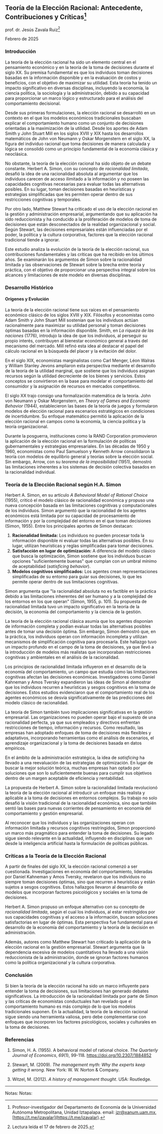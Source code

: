 ## **Teoría de la Elección Racional: Antecedente, Contribuciones y Críticas**[^1]

prof. dr. Jesús Zavala Ruiz[^2]

Febrero de 2025


### Introducción

La teoría de la elección racional ha sido un elemento central en el pensamiento económico y en la teoría de la toma de decisiones durante el siglo XX. Su premisa fundamental es que los individuos toman decisiones basadas en la información disponible y en la evaluación de costos y beneficios, con el objetivo de maximizar su utilidad. Esta teoría ha tenido un impacto significativo en diversas disciplinas, incluyendo la economía, la ciencia política, la sociología y la administración, debido a su capacidad para proporcionar un marco lógico y estructurado para el análisis del comportamiento decisional.

Desde sus primeras formulaciones, la elección racional se desarrolló en un contexto en el que los modelos económicos tradicionales buscaban explicar el comportamiento humano como un conjunto de decisiones orientadas a la maximización de la utilidad. Desde los aportes de Adam Smith y John Stuart Mill en los siglos XVIII y XIX hasta los desarrollos matemáticos de John von Neumann y Oskar Morgenstern en el siglo XX, la figura del individuo racional que toma decisiones de manera calculada y lógica se consolidó como un principio fundamental de la economía clásica y neoclásica.

No obstante, la teoría de la elección racional ha sido objeto de un debate constante. Herbert A. Simon, con su concepto de *racionalidad limitada*, desafió la idea de una racionalidad absoluta al argumentar que los individuos carecen de acceso ilimitado a la información y no poseen las capacidades cognitivas necesarias para evaluar todas las alternativas posibles. En su lugar, toman decisiones basadas en heurísticas y estrategias simplificadas que les permiten operar dentro de sus restricciones cognitivas y temporales.

Por otro lado, Matthew Stewart ha criticado el uso de la elección racional en la gestión y administración empresarial, argumentando que su aplicación ha sido reduccionista y ha conducido a la proliferación de modelos de toma de decisiones que están desconectados de la realidad organizacional y social. Según Stewart, las decisiones empresariales están influenciadas por el poder, la política y la cultura corporativa, factores que la elección racional tradicional tiende a ignorar.

Este estudio analiza la evolución de la teoría de la elección racional, sus contribuciones fundamentales y las críticas que ha recibido en los últimos años. Se examinarán los argumentos de Simon sobre la racionalidad limitada y las observaciones de Stewart sobre la brecha entre teoría y práctica, con el objetivo de proporcionar una perspectiva integral sobre los alcances y limitaciones de este modelo en diversas disciplinas.

### Desarrollo Histórico

#### Orígenes y Evolución

La teoría de la elección racional tiene sus raíces en el pensamiento económico clásico de los siglos XVIII y XIX. Filósofos y economistas como Adam Smith y John Stuart Mill sostenían que los individuos actúan racionalmente para maximizar su utilidad personal y toman decisiones óptimas basadas en la información disponible. Smith, en *La riqueza de las naciones* (1776), introdujo la idea de que los individuos, al perseguir su propio interés, contribuyen al bienestar económico general a través del mecanismo del mercado. Mill refinó esta idea al destacar el papel del cálculo racional en la búsqueda del placer y la evitación del dolor.

En el siglo XIX, economistas marginalistas como Carl Menger, Léon Walras y William Stanley Jevons ampliaron esta perspectiva mediante el desarrollo de la teoría de la utilidad marginal, que sostiene que los individuos asignan recursos según la utilidad decreciente de los bienes y servicios. Estos conceptos se convirtieron en la base para modelar el comportamiento del consumidor y la asignación de recursos en mercados competitivos.

El siglo XX trajo consigo una formalización matemática de la teoría. John von Neumann y Oskar Morgenstern, en *Theory of Games and Economic Behavior* (1944), establecieron las bases de la teoría de juegos y formularon modelos de elección racional para escenarios estratégicos en condiciones de incertidumbre. Su enfoque matemático permitió la aplicación de la elección racional en campos como la economía, la ciencia política y la teoría organizacional.

Durante la posguerra, instituciones como la RAND Corporation promovieron la aplicación de la elección racional en la formulación de políticas gubernamentales y estrategias empresariales. En las décadas de 1950 y 1960, economistas como Paul Samuelson y Kenneth Arrow consolidaron la teoría con modelos de equilibrio general y teorías sobre la elección social. Sin embargo, Arrow, con su *teorema de la imposibilidad* (1951), demostró las limitaciones inherentes a los sistemas de decisión colectiva basados en la racionalidad individual.

### Teoría de la Elección Racional según H.A. Simon

Herbert A. Simon, en su artículo *A Behavioral Model of Rational Choice* (1955), criticó el modelo clásico de racionalidad económica y propuso una nueva concepción basada en las limitaciones cognitivas y computacionales de los individuos. Simon argumentó que la racionalidad de los agentes económicos está limitada por su capacidad de procesamiento de información y por la complejidad del entorno en el que toman decisiones (Simon, 1955). Entre los principales aportes de Simon destacan:

1. **Racionalidad limitada:** Los individuos no pueden procesar toda la información disponible ni evaluar todas las alternativas posibles. En su lugar, utilizan heurísticas y reglas simplificadas para tomar decisiones.
2. **Satisfacción en lugar de optimización:** A diferencia del modelo clásico que busca la optimización, Simon sostiene que los individuos buscan opciones "suficientemente buenas" que cumplan con un umbral mínimo de aceptabilidad (*satisficing behavior*).
3. **Modelos cognitivos simplificados:** Los agentes crean representaciones simplificadas de su entorno para guiar sus decisiones, lo que les permite operar dentro de sus limitaciones cognitivas.

Simon argumenta que "la racionalidad absoluta no es factible en la práctica debido a las limitaciones inherentes del ser humano y a la complejidad de los entornos en los que operan" (Simon, 1955, p. 101). Su propuesta de racionalidad limitada tuvo un impacto significativo en la teoría de la decisión, la economía del comportamiento y la ciencia de la gestión.

La teoría de la elección racional clásica asumía que los agentes disponían de información completa y podían evaluar todas las alternativas posibles antes de tomar una decisión óptima. Sin embargo, Simon demostró que, en la práctica, los individuos operan con información incompleta y utilizan mecanismos de simplificación cognitiva para procesarla. Este hallazgo tuvo un impacto profundo en el campo de la toma de decisiones, ya que llevó a la introducción de modelos más realistas que incorporaban restricciones cognitivas y ambientales en el análisis de la racionalidad.

Los principios de racionalidad limitada influyeron en el desarrollo de la economía del comportamiento, un campo que estudia cómo las limitaciones cognitivas afectan las decisiones económicas. Investigadores como Daniel Kahneman y Amos Tversky expandieron las ideas de Simon al demostrar que los individuos recurren a heurísticas y sesgos cognitivos en la toma de decisiones. Estos estudios evidenciaron que el comportamiento real de los agentes económicos se desvía significativamente de las predicciones del modelo clásico de racionalidad.

La teoría de Simon también tuvo implicaciones significativas en la gestión empresarial. Las organizaciones no pueden operar bajo el supuesto de una racionalidad perfecta, ya que sus empleados y directivos enfrentan restricciones de tiempo, información y recursos. Como resultado, las empresas han adoptado enfoques de toma de decisiones más flexibles y adaptativos, incorporando herramientas como el análisis de escenarios, el aprendizaje organizacional y la toma de decisiones basada en datos empíricos.

En el ámbito de la administración estratégica, la idea de *satisficing* ha llevado a una reevaluación de las estrategias de optimización. En lugar de buscar la mejor solución teórica, muchas empresas han optado por soluciones que son lo suficientemente buenas para cumplir sus objetivos dentro de un margen aceptable de eficiencia y rentabilidad.

La propuesta de Herbert A. Simon sobre la racionalidad limitada revolucionó la teoría de la elección racional al introducir un enfoque más realista y aplicable a la toma de decisiones en entornos complejos. Su trabajo no solo desafió la visión tradicional de la racionalidad económica, sino que también sentó las bases para nuevas corrientes de pensamiento en economía del comportamiento y gestión empresarial. 

Al reconocer que los individuos y las organizaciones operan con información limitada y recursos cognitivos restringidos, Simon proporcionó un marco más pragmático para entender la toma de decisiones. Su legado sigue siendo relevante en la actualidad, influyendo en disciplinas que van desde la inteligencia artificial hasta la formulación de políticas públicas.

### Críticas a la Teoría de la Elección Racional

A partir de finales del siglo XX, la elección racional comenzó a ser cuestionada. Investigaciones en economía del comportamiento, lideradas por Daniel Kahneman y Amos Tversky, revelaron que los individuos no siempre toman decisiones óptimas, sino que recurren a heurísticas y están sujetos a sesgos cognitivos. Estos hallazgos llevaron al desarrollo de modelos que incorporan factores psicológicos y sociales en la toma de decisiones.

Herbert A. Simon propuso un enfoque alternativo con su concepto de *racionalidad limitada*, según el cual los individuos, al estar restringidos por sus capacidades cognitivas y el acceso a la información, buscan soluciones satisfactorias en lugar de óptimas. Esta perspectiva fue fundamental para el desarrollo de la economía del comportamiento y la teoría de la decisión en administración.

Además, autores como Matthew Stewart han criticado la aplicación de la elección racional en la gestión empresarial. Stewart argumenta que la dependencia excesiva de modelos cuantitativos ha llevado a una visión reduccionista de la administración, donde se ignoran factores humanos como la política organizacional y la cultura corporativa.

### Conclusión

Si bien la teoría de la elección racional ha sido un marco influyente para entender la toma de decisiones, sus limitaciones han generado debates significativos. La introducción de la racionalidad limitada por parte de Simon y las críticas de economistas conductuales han revelado que el comportamiento humano es más complejo de lo que los modelos tradicionales suponen. En la actualidad, la teoría de la elección racional sigue siendo una herramienta valiosa, pero debe complementarse con enfoques que incorporen los factores psicológicos, sociales y culturales en la toma de decisiones.

### Referencias

1. Simon, H. A. (1955). A behavioral model of rational choice. *The Quarterly Journal of Economics*, *69*(1), 99-118. https://doi.org/10.2307/1884852  

2. Stewart, M. (2009). *The management myth: Why the experts keep getting it wrong*. New York: W. W. Norton & Company.  

3. Witzel, M. (2012). *A history of management thought*. USA: Routledge.  

---
Notas:
Notas:
[^1]: Profesor-investigador del Departamento de Economía de la Universidad Autónoma Metropolitana, Unidad Iztapalapa. email: [jzr@xanum.uam.mx](mailto:jzr@xanum.uam.mx), [https://t.me/jzavalar](https://t.me/jzavalar).
[^2]: Lectura leída el 17 de febrero de 2025.
